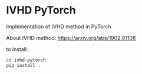 # IVHD PyTorch

Implementation of IVHD method in PyTorch

About IVHD method: https://arxiv.org/abs/1902.01108

to install:
```bash
cd ivhd-pytorch
pip install .
```